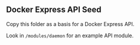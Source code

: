 ## Docker Express API Seed

Copy this folder as a basis for a Docker Express API.

Look in `/modules/daemon` for an example API module.

